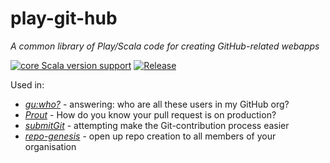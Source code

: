 # play-git-hub

_A common library of Play/Scala code for creating GitHub-related webapps_

[![core Scala version support](https://index.scala-lang.org/rtyley/play-git-hub/core/latest.svg)](https://index.scala-lang.org/rtyley/play-git-hub/core)
[![Release](https://github.com/rtyley/play-git-hub/actions/workflows/release.yml/badge.svg)](https://github.com/rtyley/play-git-hub/actions/workflows/release.yml)

Used in:

* [_gu:who?_](https://www.theguardian.com/info/developer-blog/2014/apr/11/how-the-guardian-uses-github-to-audit-github) -
  answering: who are all these users in my GitHub org?
* [_Prout_](https://www.theguardian.com/info/developer-blog/2015/feb/03/prout-is-your-pull-request-out) -
  How do you know your pull request is on production?
* [_submitGit_](https://submitgit.herokuapp.com/) - attempting make the Git-contribution process easier
* [_repo-genesis_](https://repo-genesis.herokuapp.com/about) - open up repo creation to all members of your organisation

